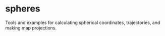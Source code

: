 # spheres
Tools and examples for calculating spherical coordinates, trajectories, and making map projections.
